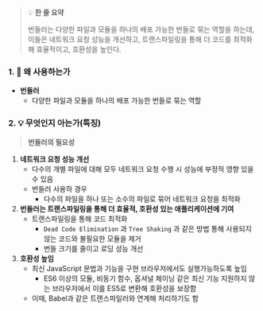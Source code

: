 > 💡 **한 줄 요약**
>
> 번들러는 다양한 파일과 모듈을 하나의 배포 가능한 번들로 묶는 역할을 하는데, 이들은 네트워크 요청 성능을 개선하고, 트랜스파일링을 통해 더 코드를 최적화해 효율적이고, 호환성을 높인다.

### 1. 🤔 왜 사용하는가

- **번들러**
  - 다양한 파일과 모듈을 하나의 배포 가능한 번들로 묶는 역할

### 2. 💡 무엇인지 아는가(특징)

> **번들러의 필요성**

1. **네트워크 요청 성능 개선**
   - 다수의 개별 파일에 대해 모두 네트워크 요청 수행 시 성능에 부정적 영향 있을 수 있음
   - 번들러 사용하 경우
     - 다수의 파일을 하나 또는 소수의 파일로 묶어 네트워크 요청을 최적화
2. **번들러는 트랜스파일링을 통해 더 효율적, 호환성 있는 애플리케이션에 기여**
   - 트랜스파일링을 통해 코드 최적화
     - `Dead Code Elimination` 과 `Tree Shaking` 과 같은 방법 통해 사용되지 않는 코드와 불필요한 모듈을 제거
     - 번들 크기를 줄이고 로딩 성능 개선
3. **호환성 높임**
   - 최신 JavaScript 문법과 기능을 구현 브라우저에서도 실행가능하도록 높임
     - ES6 이상의 모듈, 비동기 함수, 옵셔널 체이닝 같은 최신 기능 지원하지 않는 브라우저에서 이를 ES5로 변환해 호환성을 보장함
   - 이때, Babel과 같은 트랜스파일러와 연계해 처리하기도 함
